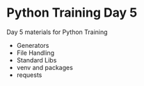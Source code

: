 # Python Training Day 5

Day 5 materials for Python Training

  - Generators
  - File Handling
  - Standard Libs
  - venv and packages
  - requests